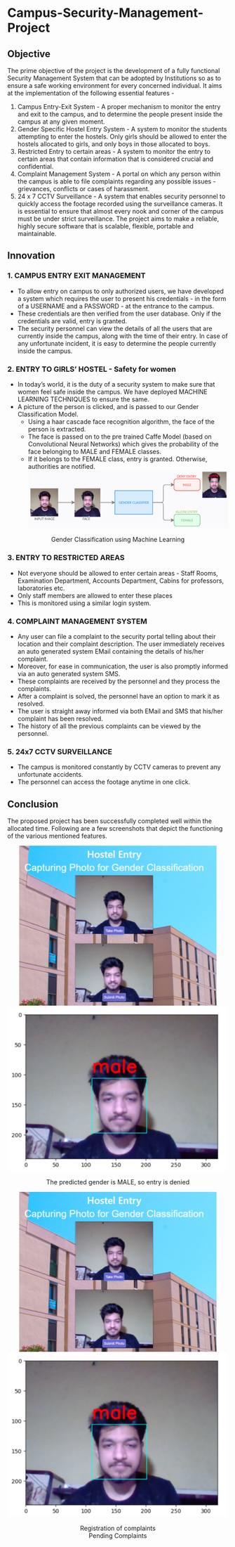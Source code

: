 # Campus-Security-Management-Project

## Objective
The prime objective of the project is the development of a fully functional Security Management System that can be adopted by Institutions so as to ensure a safe working environment for every concerned individual. It aims at the implementation of the following essential features - 
1. Campus Entry-Exit System - A proper mechanism to monitor the entry and exit to the campus, and to determine the people present inside the campus at any given moment.
2. Gender Specific Hostel Entry System - A system to monitor the students attempting to enter the hostels. Only girls should be allowed to enter the hostels allocated to girls, and only boys in those allocated to boys.
3. Restricted Entry to certain areas - A system to monitor the entry to certain areas that contain information that is considered crucial and confidential.
4. Complaint Management System - A portal on which any person within the campus is able to file complaints regarding any possible issues - grievances, conflicts or cases of harassment.
5. 24 x 7 CCTV Surveillance - A system that enables security personnel to quickly access the footage recorded using the surveillance cameras. It is essential to ensure that almost every nook and corner of the campus must be under strict surveillance. 
The project aims to make a reliable, highly secure software that is scalable, flexible, portable and maintainable.

## Innovation
### 1. CAMPUS ENTRY EXIT MANAGEMENT
* To allow entry on campus to only authorized users, we have developed a system which requires the user to present his credentials - in the form of a USERNAME and a PASSWORD - at the entrance to the campus. 
* These credentials are then verified from the user database. Only if the credentials are valid, entry is granted. 
* The security personnel can view the details of all the users that are currently inside the campus, along with the time of their entry. In case of any unfortunate incident, it is easy to determine the people currently inside the campus.

### 2. ENTRY TO GIRLS’ HOSTEL - Safety for women
* In today’s world, it is the duty of a security system to make sure that women feel safe inside the campus. We have deployed MACHINE LEARNING TECHNIQUES to ensure the same.
* A picture of the person is clicked, and is passed to our Gender Classification Model.
  * Using a haar cascade face recognition algorithm, the face of the person is extracted. 
  * The face is passed on to the pre trained Caffe Model (based on Convolutional Neural Networks) which gives the probability of the face belonging to MALE and FEMALE classes. 
  * If it belongs to the FEMALE class, entry is granted. Otherwise, authorities are notified.
![Gender Classification using Machine Learning](https://github.com/VarunBajlotra/Campus-Security-Management-Project/blob/main/images/3.png)
<p align="center">Gender Classification using Machine Learning</p>

### 3. ENTRY TO RESTRICTED AREAS
* Not everyone should be allowed to enter certain areas - Staff Rooms, Examination Department, Accounts Department, Cabins for professors, laboratories etc.
* Only staff members are allowed to enter these places
* This is monitored using a similar login system.

### 4. COMPLAINT MANAGEMENT SYSTEM
* Any user can file a complaint to the security portal telling about their location and their complaint description. The user immediately receives an auto generated system EMail containing the details of his/her complaint.
* Moreover, for ease in communication, the user is also promptly informed via an auto generated system SMS.
* These complaints are received by the personnel and they process the complaints.
* After a complaint is solved, the personnel have an option to mark it as resolved.
* The user is straight away informed via both EMail and SMS that his/her complaint has been resolved.
* The history of all the previous complaints can be viewed by the personnel.

### 5. 24x7 CCTV SURVEILLANCE
* The campus is monitored constantly by CCTV cameras to prevent any unfortunate accidents.
* The personnel can access the footage anytime in one click.

## Conclusion
The proposed project has been successfully completed well within the allocated time. Following are a few screenshots that depict the functioning of the various mentioned features.

<p align="center">
  <img src="https://github.com/VarunBajlotra/Campus-Security-Management-Project/blob/main/images/1.png" width="450" />
  <img src="https://github.com/VarunBajlotra/Campus-Security-Management-Project/blob/main/images/2.png" width="500" />
</p>
<p align="center">The predicted gender is MALE, so entry is denied</p>

<p align="center">
  <img src="https://github.com/VarunBajlotra/Campus-Security-Management-Project/blob/main/images/1.png" width="450" />
  <img src="https://github.com/VarunBajlotra/Campus-Security-Management-Project/blob/main/images/2.png" width="500" />
</p>
<div align="center">
  <div width=50% display="inline-block">Registration of complaints</div>
  <div width=50% display="inline-block">Pending Complaints</div>
</div>
